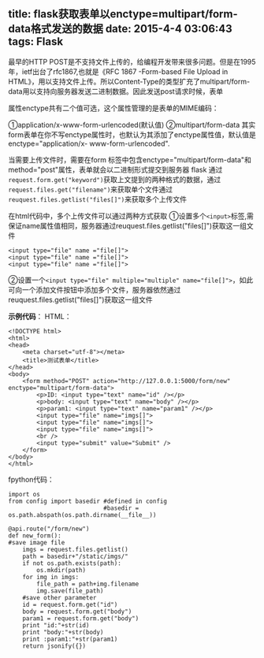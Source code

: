 title: flask获取表单以enctype=multipart/form-data格式发送的数据
date: 2015-4-4 03:06:43
tags: Flask
---
最早的HTTP POST是不支持文件上传的，给编程开发带来很多问题。但是在1995年，ietf出台了rfc1867,也就是《RFC 1867 -Form-based File Upload in HTML》，用以支持文件上传。所以Content-Type的类型扩充了multipart/form-data用以支持向服务器发送二进制数据。因此发送post请求时候，表单<form>属性enctype共有二个值可选，这个属性管理的是表单的MIME编码：

 ①application/x-www-form-urlencoded(默认值)
 ②multipart/form-data
其实form表单在你不写enctype属性时，也默认为其添加了enctype属性值，默认值是enctype="application/x- www-form-urlencoded".

当需要上传文件时，需要在form 标签中包含enctype="multipart/form-data"和method="post"属性，表单就会以二进制形式提交到服务器
flask 通过`request.form.get("keyword")`获取上文提到的两种格式的数据，通过`request.files.get("filename")`来获取单个文件通过`reuquest.files.getlist("files[]")`来获取多个上传文件

在html代码中，多个上传文件可以通过两种方式获取
①设置多个`<input>`标签,需保证name属性值相同，服务器通过reuquest.files.getlist("files[]")获取这一组文件
```
<input type="file" name ="file[]">
<input type="file" name ="file[]">
<input type="file" name ="file[]">
```
②设置一个`<input type="file" multiple="multiple" name="file[]">`，如此可向一个添加文件按钮中添加多个文件，服务器依然通过reuquest.files.getlist("files[]")获取这一组文件


**示例代码**：
HTML：
```
<!DOCTYPE html>
<html>
<head>
	<meta charset="utf-8"></meta>
	<title>测试表单</title>
</head>
<body>
	<form method="POST" action="http://127.0.0.1:5000/form/new" enctype="multipart/form-data">
		<p>ID: <input type="text" name="id" /></p>
		<p>body: <input type="text" name="body" /></p>
		<p>param1: <input type="text" name="param1" /></p>	
		<input type="file" name="imgs[]">
		<input type="file" name="imgs[]">
		<input type="file" name="imgs[]">
		<br />
		<input type="submit" value="Submit" />	
	</form>
</body>
</html>
```
fpython代码：

```
import os
from config import basedir #defined in config
                           #basedir = os.path.abspath(os.path.dirname(__file__))
                           
@api.route("/form/new")
def new_form():
#save image file
    imgs = request.files.getlist()
    path = basedir+"/static/imgs/"
    if not os.path.exists(path):
        os.mkdir(path)
    for img in imgs:
        file_path = path+img.filename
        img.save(file_path)
    #save other parameter
    id = request.form.get("id")
    body = request.form.get("body")
    param1 = request.form.get("body")
    print "id:"+str(id)
    print "body:"+str(body)
    print :param1:"+str(param1)
    return jsonify({})
```